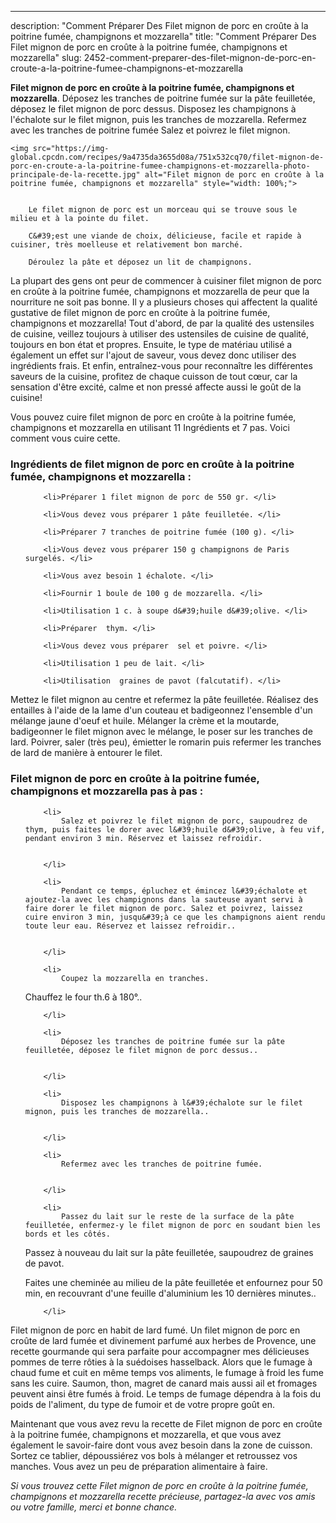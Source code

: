 ---
description: "Comment Préparer Des Filet mignon de porc en croûte à la poitrine fumée, champignons et mozzarella"
title: "Comment Préparer Des Filet mignon de porc en croûte à la poitrine fumée, champignons et mozzarella"
slug: 2452-comment-preparer-des-filet-mignon-de-porc-en-croute-a-la-poitrine-fumee-champignons-et-mozzarella

<p>
	<strong>Filet mignon de porc en croûte à la poitrine fumée, champignons et mozzarella</strong>. 
	Déposez les tranches de poitrine fumée sur la pâte feuilletée, déposez le filet mignon de porc dessus. Disposez les champignons à l&#39;échalote sur le filet mignon, puis les tranches de mozzarella. Refermez avec les tranches de poitrine fumée Salez et poivrez le filet mignon.
</p>
<p>
	
	<img src="https://img-global.cpcdn.com/recipes/9a4735da3655d08a/751x532cq70/filet-mignon-de-porc-en-croute-a-la-poitrine-fumee-champignons-et-mozzarella-photo-principale-de-la-recette.jpg" alt="Filet mignon de porc en croûte à la poitrine fumée, champignons et mozzarella" style="width: 100%;">
	
	
		Le filet mignon de porc est un morceau qui se trouve sous le milieu et à la pointe du filet.
	
		C&#39;est une viande de choix, délicieuse, facile et rapide à cuisiner, très moelleuse et relativement bon marché.
	
		Déroulez la pâte et déposez un lit de champignons.
	
</p>

La plupart des gens ont peur de commencer à cuisiner filet mignon de porc en croûte à la poitrine fumée, champignons et mozzarella de peur que la nourriture ne soit pas bonne. Il y a plusieurs choses qui affectent la qualité gustative de filet mignon de porc en croûte à la poitrine fumée, champignons et mozzarella! Tout d'abord, de par la qualité des ustensiles de cuisine, veillez toujours à utiliser des ustensiles de cuisine de qualité, toujours en bon état et propres. Ensuite, le type de matériau utilisé a également un effet sur l'ajout de saveur, vous devez donc utiliser des ingrédients frais. Et enfin, entraînez-vous pour reconnaître les différentes saveurs de la cuisine, profitez de chaque cuisson de tout cœur, car la sensation d'être excité, calme et non pressé affecte aussi le goût de la cuisine!

<!--inarticleads1-->

Vous pouvez cuire filet mignon de porc en croûte à la poitrine fumée, champignons et mozzarella en utilisant 11 Ingrédients et 7 pas. Voici comment vous cuire cette.

<h3>Ingrédients de filet mignon de porc en croûte à la poitrine fumée, champignons et mozzarella :</h3>

<ol>
	
		<li>Préparer 1 filet mignon de porc de 550 gr. </li>
	
		<li>Vous devez vous préparer 1 pâte feuilletée. </li>
	
		<li>Préparer 7 tranches de poitrine fumée (100 g). </li>
	
		<li>Vous devez vous préparer 150 g champignons de Paris surgelés. </li>
	
		<li>Vous avez besoin 1 échalote. </li>
	
		<li>Fournir 1 boule de 100 g de mozzarella. </li>
	
		<li>Utilisation 1 c. à soupe d&#39;huile d&#39;olive. </li>
	
		<li>Préparer  thym. </li>
	
		<li>Vous devez vous préparer  sel et poivre. </li>
	
		<li>Utilisation 1 peu de lait. </li>
	
		<li>Utilisation  graines de pavot (falcutatif). </li>
	
</ol>

Mettez le filet mignon au centre et refermez la pâte feuilletée. Réalisez des entailles à l&#39;aide de la lame d&#39;un couteau et badigeonnez l&#39;ensemble d&#39;un mélange jaune d&#39;oeuf et huile. Mélanger la crème et la moutarde, badigeonner le filet mignon avec le mélange, le poser sur les tranches de lard. Poivrer, saler (très peu), émietter le romarin puis refermer les tranches de lard de manière à entourer le filet. 

<!--inarticleads2-->

<h3>Filet mignon de porc en croûte à la poitrine fumée, champignons et mozzarella pas à pas :</h3>

<ol>
	
		<li>
			Salez et poivrez le filet mignon de porc, saupoudrez de thym, puis faites le dorer avec l&#39;huile d&#39;olive, à feu vif, pendant environ 3 min. Réservez et laissez refroidir.
			
			
		</li>
	
		<li>
			Pendant ce temps, épluchez et émincez l&#39;échalote et ajoutez-la avec les champignons dans la sauteuse ayant servi à faire dorer le filet mignon de porc. Salez et poivrez, laissez cuire environ 3 min, jusqu&#39;à ce que les champignons aient rendu toute leur eau. Réservez et laissez refroidir..
			
			
		</li>
	
		<li>
			Coupez la mozzarella en tranches.

Chauffez le four th.6 à 180°..
			
			
		</li>
	
		<li>
			Déposez les tranches de poitrine fumée sur la pâte feuilletée, déposez le filet mignon de porc dessus..
			
			
		</li>
	
		<li>
			Disposez les champignons à l&#39;échalote sur le filet mignon, puis les tranches de mozzarella..
			
			
		</li>
	
		<li>
			Refermez avec les tranches de poitrine fumée.
			
			
		</li>
	
		<li>
			Passez du lait sur le reste de la surface de la pâte feuilletée, enfermez-y le filet mignon de porc en soudant bien les bords et les côtés.

Passez à nouveau du lait sur la pâte feuilletée, saupoudrez de graines de pavot.

Faites une cheminée au milieu de la pâte feuilletée et enfournez pour 50 min, en recouvrant d&#39;une feuille d&#39;aluminium les 10 dernières minutes..
			
			
		</li>
	
</ol>

Filet mignon de porc en habit de lard fumé. Un filet mignon de porc en croûte de lard fumée et divinement parfumé aux herbes de Provence, une recette gourmande qui sera parfaite pour accompagner mes délicieuses pommes de terre rôties à la suédoises hasselback. Alors que le fumage à chaud fume et cuit en même temps vos aliments, le fumage à froid les fume sans les cuire. Saumon, thon, magret de canard mais aussi ail et fromages peuvent ainsi être fumés à froid. Le temps de fumage dépendra à la fois du poids de l&#39;aliment, du type de fumoir et de votre propre goût en. 

<!--inarticleads1-->

<p>
Maintenant que vous avez revu la recette de Filet mignon de porc en croûte à la poitrine fumée, champignons et mozzarella, et que vous avez également le savoir-faire dont vous avez besoin dans la zone de cuisson. Sortez ce tablier, dépoussiérez vos bols à mélanger et retroussez vos manches. Vous avez un peu de préparation alimentaire à faire.
</p>

<p>
<i>Si vous trouvez cette Filet mignon de porc en croûte à la poitrine fumée, champignons et mozzarella recette précieuse, partagez-la avec vos amis ou votre famille, merci et bonne chance.</i>
</p>
